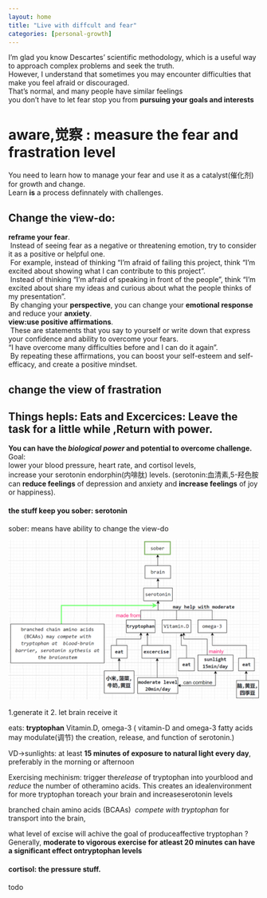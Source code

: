 ```yaml
---
layout: home
title: "Live with diffcult and fear"
categories: [personal-growth]
---
```


I’m glad you know Descartes’ scientific methodology, which is a useful way to approach complex problems and seek the truth.  
However, I understand that sometimes you may encounter difficulties that make you feel afraid or discouraged.  
That’s normal, and many people have similar feelings  
you don’t have to let fear stop you from **pursuing your goals and interests**  

# aware,觉察 : measure the fear and frastration level

You need to learn how to manage your fear and use it as a catalyst(催化剂) for growth and change.  
Learn **is** a process definnately with challenges.  

## Change the view-do:

**reframe your fear**.  
 Instead of seeing fear as a negative or threatening emotion, try to consider it as a positive or helpful one.  
 For example, instead of thinking “I’m afraid of failing this project, think “I’m excited about showing what I can contribute to this project”.  
 Instead of thinking “I’m afraid of speaking in front of the people”, think “I’m excited about share my ideas and curious about what the people thinks of my presentation”.  
 By changing your **perspective**, you can change your **emotional response** and reduce your **anxiety**.  
**view:use positive affirmations**.  
 These are statements that you say to yourself or write down that express your confidence and ability to overcome your fears.  
 “I have overcome many difficulties before and I can do it again”.  
 By repeating these affirmations, you can boost your self-esteem and self-efficacy, and create a positive mindset.  

## change the view of frastration

## Things hepls: Eats and Excercices: Leave the task for a little while ,Return with power.

**You can have the _biological power_ and potential to overcome challenge.**  
Goal:  
lower your blood pressure, heart rate, and cortisol levels,  
increase your serotonin endorphin(内啡肽) levels. (serotonin:血清素,5-羟色胺 can **reduce feelings** of depression and anxiety and **increase feelings** of joy or happiness).  

#### the stuff keep you **sober**: serotonin

sober: means have ability to change the view-do  

![Alt text](/assets/image-8.png)  

1.generate it 2. let brain receive it  

eats: **tryptophan** Vitamin.D, omega-3 ( vitamin-D and omega-3 fatty acids may modulate(调节) the creation, release, and function of serotonin.)  

VD->sunlights: at least **15 minutes of exposure to natural light every day**, preferably in the morning or afternoon  

Exercising mechinism:
trigger the*release* of tryptophan into yourblood and _reduce_ the number of otheramino acids. This creates an idealenvironment for more tryptophan toreach your brain and increaseserotonin levels  

branched chain amino acids (BCAAs)  _compete with tryptophan_ for transport into the brain,  

what level of excise will achive the goal of produceaffective tryptophan ?  
Generally, **moderate to vigorous exercise for atleast 20 minutes can have a significant effect ontryptophan levels**  

#### cortisol: the pressure stuff.

todo  
